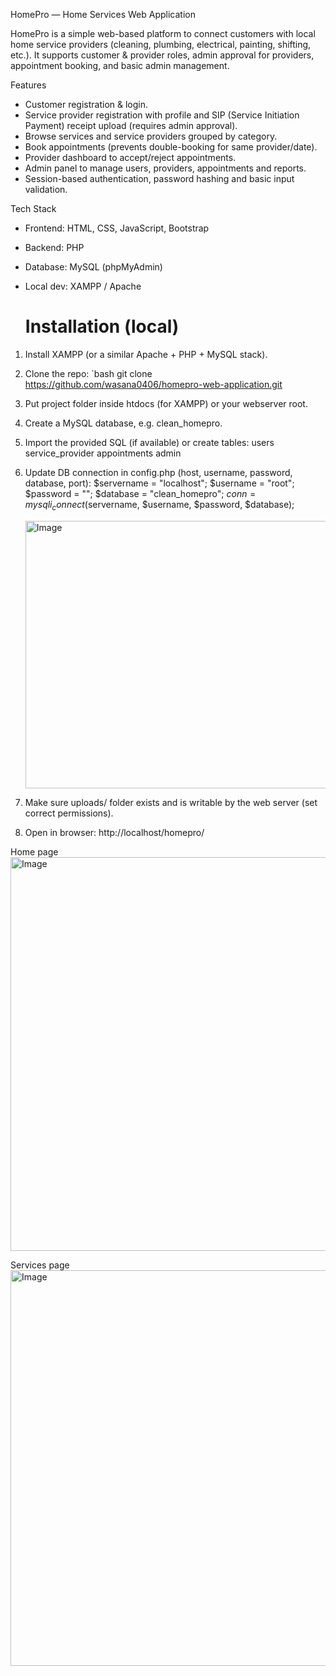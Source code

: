   HomePro — Home Services Web Application 
  
 HomePro is a simple web-based platform to connect customers with local home service providers (cleaning, plumbing, electrical, painting, shifting, etc.). It supports customer & provider roles, admin approval for providers, appointment booking, and basic admin management.
 
 Features

- Customer registration & login.
- Service provider registration with profile and SIP (Service Initiation Payment) receipt upload (requires admin approval).
- Browse services and service providers grouped by category.
- Book appointments (prevents double-booking for same provider/date).
- Provider dashboard to accept/reject appointments.
- Admin panel to manage users, providers, appointments and reports.
- Session-based authentication, password hashing and basic input validation.

Tech Stack

- Frontend: HTML, CSS, JavaScript, Bootstrap
- Backend: PHP
- Database: MySQL (phpMyAdmin)
- Local dev: XAMPP / Apache

  #  Installation (local)
1. Install XAMPP (or a similar Apache + PHP + MySQL stack).
2. Clone the repo:
   `bash
   git clone <https://github.com/wasana0406/homepro-web-application.git>
 3. Put project folder inside htdocs (for XAMPP) or your webserver root.
 4. Create a MySQL database, e.g. clean_homepro.
 5. Import the provided SQL (if available) or create tables:
      users
      service_provider
      appointments
      admin
 6. Update DB connection in config.php (host, username, password, database, port):
      $servername = "localhost";
      $username = "root";
      $password = "";
      $database = "clean_homepro";
      $conn = mysqli_connect($servername, $username, $password, $database);
    
    <img width="653" height="428" alt="Image" src="https://github.com/user-attachments/assets/2dd4a426-39b6-446a-840a-78f6d967742f" />

 8. Make sure uploads/ folder exists and is writable by the web server (set correct permissions).
 9. Open in browser: http://localhost/homepro/

Home page
<img width="1345" height="630" alt="Image" src="https://github.com/user-attachments/assets/3325be92-1131-415f-8e7d-e7234c939e2a" />

Services page
<img width="1349" height="633" alt="Image" src="https://github.com/user-attachments/assets/d91c52e0-f279-4167-8286-89223722c41f" />














   
